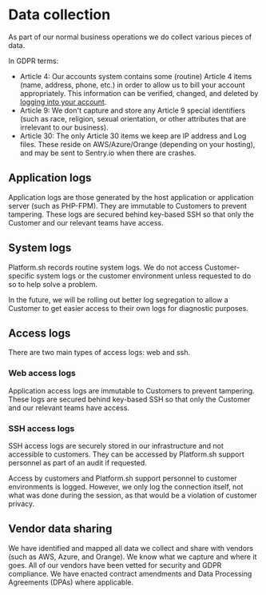 # Data collection

As part of our normal business operations we do collect various pieces of data.

In GDPR terms:

- Article 4: Our accounts system contains some (routine) Article 4 items (name, address, phone, etc.) in order to allow us to bill your account appropriately. This information can be verified, changed, and deleted by [logging into your account](https://accounts.platform.sh/).
- Article 9: We don't capture and store any Article 9 special identifiers (such as race, religion, sexual orientation, or other attributes that are irrelevant to our business).
- Article 30: The only Article 30 items we keep are IP address and Log files. These reside on AWS/Azure/Orange (depending on your hosting), and may be sent to Sentry.io when there are crashes.

## Application logs

Application logs are those generated by the host application or application server (such as PHP-FPM). They are immutable to Customers to prevent tampering. These logs are secured behind key-based SSH so that only the Customer and our relevant teams have access.

## System logs

Platform.sh records routine system logs. We do not access Customer-specific system logs or the customer environment unless requested to do so to help solve a problem.

In the future, we will be rolling out better log segregation to allow a Customer to get easier access to their own logs for diagnostic purposes.

## Access logs

There are two main types of access logs: web and ssh.

### Web access logs

Application access logs are immutable to Customers to prevent tampering. These logs are secured behind key-based SSH so that only the Customer and our relevant teams have access.

### SSH access logs

SSH access logs are securely stored in our infrastructure and not accessible to customers. They can be accessed by Platform.sh support personnel as part of an audit if requested.

Access by customers and Platform.sh support personnel to customer environments is logged. However, we only log the connection itself, not what was done during the session, as that would be a violation of customer privacy.

## Vendor data sharing

We have identified and mapped all data we collect and share with vendors (such as AWS, Azure, and Orange). We know what we capture and where it goes. All of our vendors have been vetted for security and GDPR compliance. We have enacted contract amendments and Data Processing Agreements (DPAs) where applicable.
